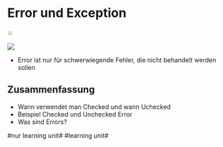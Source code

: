 # Error und Exception
💥

![][image-1]

- Error ist nur für schwerwiegende Fehler, die nicht behandelt werden sollen

## Zusammenfassung
- Wann verwendet man Checked und wann Uchecked
- Beispiel Checked und Unchecked Error
- Was sind Errors?

[image-1]:	assets/Bildschirmfoto%202018-10-31%20um%2009.22.56.png

#nur learning unit# #learning unit#